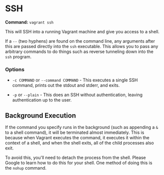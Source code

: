 
# SSH
**Command:** `vagrant ssh`

This will SSH into a running Vagrant machine and give you access to a shell.

If a `--` (two hyphens) are found on the command line, any arguments after this are passed directly into the `ssh` executable. This allows you to pass any arbitrary commands to do things such as reverse tunneling down into the `ssh` program.

### Options

* `-c COMMAND` or `--command COMMAND` - This executes a single SSH command, prints out the stdout and stderr, and exits.

* `-p` or `--plain` - This does an SSH without authentication, leaving authentication up to the user.

## Background Execution

If the command you specify runs in the background (such as appending a `&` to a shell command), it will be terminated almost immediately. This is because when Vagrant executes the command, it executes it within the context of a shell, and when the shell exits, all of the child processes also exit.

To avoid this, you'll need to detach the process from the shell. Please Google to learn how to do this for your shell. One method of doing this is the `nohup` command.